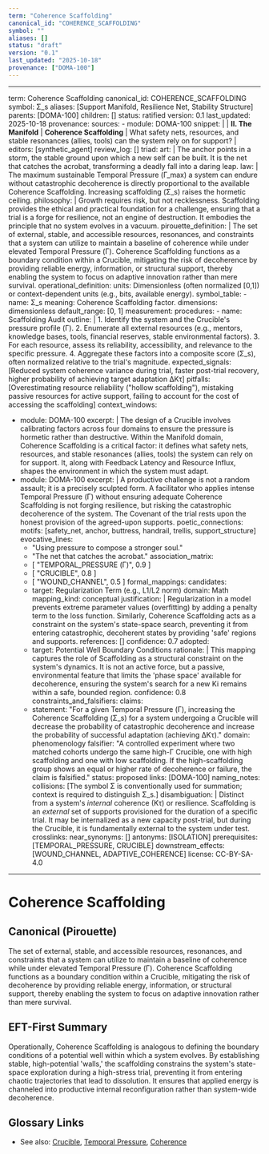 ```yaml
---
term: "Coherence Scaffolding"
canonical_id: "COHERENCE_SCAFFOLDING"
symbol: ""
aliases: []
status: "draft"
version: "0.1"
last_updated: "2025-10-18"
provenance: ["DOMA-100"]
---
```


---
term: Coherence Scaffolding
canonical_id: COHERENCE_SCAFFOLDING
symbol: Σ_s
aliases: [Support Manifold, Resilience Net, Stability Structure]
parents: [DOMA-100]
children: []
status: ratified
version: 0.1
last_updated: 2025-10-18
provenance:
  sources:
    - module: DOMA-100
      snippet: |
        | **II. The Manifold** | **Coherence Scaffolding** | What safety nets, resources, and stable resonances (allies, tools) can the system rely on for support? |
  editors: [synthetic_agent]
  review_log: []
triad:
  art: |
    The anchor points in a storm, the stable ground upon which a new self can be built. It is the net that catches the acrobat, transforming a deadly fall into a daring leap.
  law: |
    The maximum sustainable Temporal Pressure (Γ_max) a system can endure without catastrophic decoherence is directly proportional to the available Coherence Scaffolding. Increasing scaffolding (Σ_s) raises the hormetic ceiling.
  philosophy: |
    Growth requires risk, but not recklessness. Scaffolding provides the ethical and practical foundation for a challenge, ensuring that a trial is a forge for resilience, not an engine of destruction. It embodies the principle that no system evolves in a vacuum.
pirouette_definition: |
  The set of external, stable, and accessible resources, resonances, and constraints that a system can utilize to maintain a baseline of coherence while under elevated Temporal Pressure (Γ). Coherence Scaffolding functions as a boundary condition within a Crucible, mitigating the risk of decoherence by providing reliable energy, information, or structural support, thereby enabling the system to focus on adaptive innovation rather than mere survival.
operational_definition:
  units: Dimensionless (often normalized [0,1]) or context-dependent units (e.g., bits, available energy).
  symbol_table:
    - name: Σ_s
      meaning: Coherence Scaffolding factor.
      dimensions: dimensionless
      default_range: [0, 1]
  measurement:
    procedures:
      - name: Scaffolding Audit
        outline: |
          1. Identify the system and the Crucible's pressure profile (Γ).
          2. Enumerate all external resources (e.g., mentors, knowledge bases, tools, financial reserves, stable environmental factors).
          3. For each resource, assess its reliability, accessibility, and relevance to the specific pressure.
          4. Aggregate these factors into a composite score (Σ_s), often normalized relative to the trial's magnitude.
        expected_signals: [Reduced system coherence variance during trial, faster post-trial recovery, higher probability of achieving target adaptation ΔKτ]
        pitfalls: [Overestimating resource reliability ("hollow scaffolding"), mistaking passive resources for active support, failing to account for the cost of accessing the scaffolding]
context_windows:
  - module: DOMA-100
    excerpt: |
      The design of a Crucible involves calibrating factors across four domains to ensure the pressure is hormetic rather than destructive. Within the Manifold domain, Coherence Scaffolding is a critical factor: it defines what safety nets, resources, and stable resonances (allies, tools) the system can rely on for support. It, along with Feedback Latency and Resource Influx, shapes the environment in which the system must adapt.
  - module: DOMA-100
    excerpt: |
      A productive challenge is not a random assault; it is a precisely sculpted form. A facilitator who applies intense Temporal Pressure (Γ) without ensuring adequate Coherence Scaffolding is not forging resilience, but risking the catastrophic decoherence of the system. The Covenant of the trial rests upon the honest provision of the agreed-upon supports.
poetic_connections:
  motifs: [safety_net, anchor, buttress, handrail, trellis, support_structure]
  evocative_lines:
    - "Using pressure to compose a stronger soul."
    - "The net that catches the acrobat."
  association_matrix:
    - [ "TEMPORAL_PRESSURE (Γ)", 0.9 ]
    - [ "CRUCIBLE", 0.8 ]
    - [ "WOUND_CHANNEL", 0.5 ]
formal_mappings:
  candidates:
    - target: Regularization Term (e.g., L1/L2 norm)
      domain: Math
      mapping_kind: conceptual
      justification: |
        Regularization in a model prevents extreme parameter values (overfitting) by adding a penalty term to the loss function. Similarly, Coherence Scaffolding acts as a constraint on the system's state-space search, preventing it from entering catastrophic, decoherent states by providing 'safe' regions and supports.
      references: []
      confidence: 0.7
  adopted:
    - target: Potential Well Boundary Conditions
      rationale: |
        This mapping captures the role of Scaffolding as a structural constraint on the system's dynamics. It is not an active force, but a passive, environmental feature that limits the 'phase space' available for decoherence, ensuring the system's search for a new Ki remains within a safe, bounded region.
      confidence: 0.8
constraints_and_falsifiers:
  claims:
    - statement: "For a given Temporal Pressure (Γ), increasing the Coherence Scaffolding (Σ_s) for a system undergoing a Crucible will decrease the probability of catastrophic decoherence and increase the probability of successful adaptation (achieving ΔKτ)."
      domain: phenomenology
      falsifier: "A controlled experiment where two matched cohorts undergo the same high-Γ Crucible, one with high scaffolding and one with low scaffolding. If the high-scaffolding group shows an equal or higher rate of decoherence or failure, the claim is falsified."
      status: proposed
      links: [DOMA-100]
naming_notes:
  collisions: [The symbol Σ is conventionally used for summation; context is required to distinguish Σ_s.]
  disambiguation: |
    Distinct from a system's *internal* coherence (Kτ) or resilience. Scaffolding is an *external* set of supports provisioned for the duration of a specific trial. It may be internalized as a new capacity post-trial, but during the Crucible, it is fundamentally external to the system under test.
crosslinks:
  near_synonyms: []
  antonyms: [ISOLATION]
  prerequisites: [TEMPORAL_PRESSURE, CRUCIBLE]
  downstream_effects: [WOUND_CHANNEL, ADAPTIVE_COHERENCE]
license: CC-BY-SA-4.0
---

# Coherence Scaffolding

## Canonical (Pirouette)
The set of external, stable, and accessible resources, resonances, and constraints that a system can utilize to maintain a baseline of coherence while under elevated Temporal Pressure (Γ). Coherence Scaffolding functions as a boundary condition within a Crucible, mitigating the risk of decoherence by providing reliable energy, information, or structural support, thereby enabling the system to focus on adaptive innovation rather than mere survival.

## EFT-First Summary
Operationally, Coherence Scaffolding is analogous to defining the boundary conditions of a potential well within which a system evolves. By establishing stable, high-potential 'walls,' the scaffolding constrains the system's state-space exploration during a high-stress trial, preventing it from entering chaotic trajectories that lead to dissolution. It ensures that applied energy is channeled into productive internal reconfiguration rather than system-wide decoherence.

## Glossary Links
- See also: [Crucible](link-to-crucible), [Temporal Pressure](link-to-temporal-pressure), [Coherence](link-to-coherence)